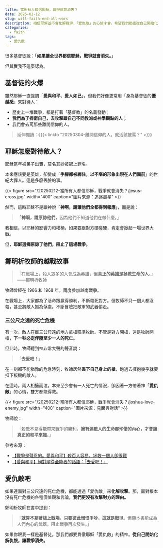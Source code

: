 ```yaml
---
title: 當所有人都信耶穌，戰爭就會消失？
date: 2025-02-12
slug: will-faith-end-all-wars
description: 相信耶穌並不會化解戰爭，「愛仇敵」的心情才會。希望我們都能從自己開始化解仇恨，讓戰爭消失。
categories:
  - faith
tags:
  - 愛仇敵
---
```


很多基督徒說：「**如果讓全世界都信耶穌，戰爭就會消失。**」

但其實我不這麼認為。

## 基督徒的火爆

雖然耶穌一直強調「**愛與和平、愛人如己**」，但我們好像更常用「身為基督徒的**優越感**」來對待人：

* 歷史上一堆戰爭，都是打著「基督教」的名義發動；
* **我們為了捍衛自己，去攻擊跟自己不同教派或神學觀點的人；**
* 我們會去罵那些離開信仰的人。

> 延伸閱讀：《{{< linkto "20250304-離開信仰的人，就活該被罵？" >}}》

## 耶穌怎麼對待敵人？

耶穌當年被弟子出賣，莫名其妙被冠上罪名。

本來應該要是英雄，卻變成「**手腳都被綁住，以不堪的形象出現在人們面前**」的世紀大罪人。這是多麼丟臉的事。

{{< figure src="/20250212-當所有人都信耶穌，戰爭就會消失？/jesus-cross.jpg" width="400" caption="圖片來源：追逐晨星" >}}

然而，這時耶穌不是跟神說「**神啊，請讓他們全都得到報應**」，而是說：

> 「**神啊，請原諒他們**，因為他們不知道他們在做什麼。」

我相信，以耶穌的影響力和權柄，如果要跟對方硬碰硬，肯定會掀起一場世界大戰。

但，**耶穌選擇原諒了他們，阻止了這場戰爭。**

## 鄭明析牧師的越戰故事

> 「在戰場上，殺人眾多的人會成為英雄，但**真正的英雄是拯救生命的人**。」——鄭明析牧師

牧師曾經在 1966 和 1968 年，兩度參加越南戰爭。

在戰場上，大家都為了活命跟贏得勝利，不斷殺死對方。但牧師不只一個人都沒殺，甚至將敵人抓為俘虜，不斷冒險把敵軍的武器偷走。

### 三公尺之遠的死亡危機

有一次，敵人在離三公尺遠的地方拿槍瞄準牧師。不管是對方開槍，還是牧師開槍，**下一秒必定伴隨至少一人的死亡**。

但此時，牧師聽到神非常大聲的聲音說：

> 「**去愛吧！**」

在一刻都不能猶豫的危急時刻，牧師居然**丟下自己身上的槍**，跑過去擁抱幾乎就要扣下板機的敵人。

在這時，兩人相擁而泣。本來至少會有一人死亡的情況，卻因著一方帶著神「**愛仇敵**」的心情，雙方都能得救。

{{< figure src="/20250212-當所有人都信耶穌，戰爭就會消失？/joshua-love-enemy.jpg" width="400" caption="圖片來源：見面與對話" >}}

牧師說：

> 「殺敵不見得能帶來戰爭的勝利，**擁有連敵人的生命都珍惜的內心，才會讓真正的和平來臨**。」

參考來源：

* [【戰爭是殘忍的。愛與和平】殺百人容易，拯救一個人卻很難](https://god21.tw/post/%E6%88%B0%E7%88%AD%E6%98%AF%E6%AE%98%E5%BF%8D%E7%9A%84%E6%84%9B%E8%88%87%E5%92%8C%E5%B9%B3%E6%AE%BA%E7%99%BE%E4%BA%BA%E5%AE%B9%E6%98%93%E6%8B%AF%E6%95%91%E4%B8%80%E5%80%8B%E4%BA%BA%E5%8D%BB%E5%BE%88%E9%9B%A3/)
* [【愛與和平】絕對順從全能者的話語：「去愛吧！」](https://god21.tw/post/%E6%84%9B%E8%88%87%E5%92%8C%E5%B9%B3%E7%B5%95%E5%B0%8D%E9%A0%86%E5%BE%9E%E5%85%A8%E8%83%BD%E8%80%85%E7%9A%84%E8%A9%B1%E8%AA%9E%E5%8E%BB%E6%84%9B%E5%90%A7/)

## 愛仇敵吧

如果連面對三公尺遠的死亡危機，都能透過「愛仇敵」來**化解攻擊**。那，面對根本沒有死亡危機的各種價值觀和言論，**我們更沒有攻擊對方的理由。**

鄭明析牧師在書中提到：

> 「**就算不拿著槍上戰場，只要彼此憎恨爭吵，這就是戰爭**。但願本書能成為人們內心的武器，阻止戰爭再次發生。」

如果你跟我一樣是基督徒，那我們都要貫徹耶穌「愛仇敵」的精神。**從自己開始化解仇恨，讓戰爭消失。**

